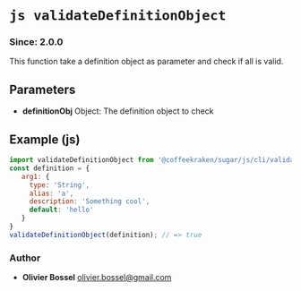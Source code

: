 


<!-- @namespace    sugar.js.cli -->
<!-- @name    validateDefinitionObject -->

# ```js validateDefinitionObject ```
### Since: 2.0.0

This function take a definition object as parameter and check if all is valid.

## Parameters

- **definitionObj**  Object: The definition object to check



## Example (js)

```js
import validateDefinitionObject from '@coffeekraken/sugar/js/cli/validateDefinitionObject';
const definition = {
   arg1: {
     type: 'String',
     alias: 'a',
     description: 'Something cool',
     default: 'hello'
   }
}
validateDefinitionObject(definition); // => true
```


### Author
- **Olivier Bossel** <a href="mailto:olivier.bossel@gmail.com">olivier.bossel@gmail.com</a> 



